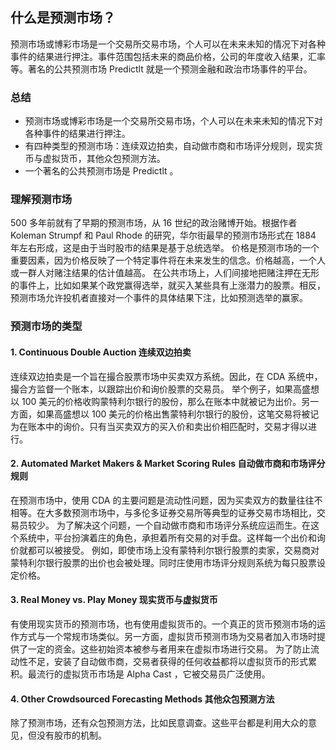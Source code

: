 ## 什么是预测市场？

预测市场或博彩市场是一个交易所交易市场，个人可以在未来未知的情况下对各种事件的结果进行押注。事件范围包括未来的商品价格，公司的年度收入结果，汇率等。著名的公共预测市场 Predictlt 就是一个预测金融和政治市场事件的平台。

### 总结

- 预测市场或博彩市场是一个交易所交易市场，个人可以在未来未知的情况下对各种事件的结果进行押注。
- 有四种类型的预测市场：连续双边拍卖，自动做市商和市场评分规则，现实货币与虚拟货币，其他众包预测方法。
- 一个著名的公共预测市场是 Predictlt 。

### 理解预测市场

500 多年前就有了早期的预测市场，从 16 世纪的政治赌博开始。根据作者 Koleman Strumpf 和 Paul Rhode 的研究，华尔街最早的预测市场形式在 1884 年左右形成，这是由于当时股市的结果是基于总统选举。
价格是预测市场的一个重要因素，因为价格反映了一个特定事件将在未来发生的信念。价格越高，一个人或一群人对赌注结果的估计值越高。
在公共市场上，人们间接地把赌注押在无形的事件上，比如如果某个政党赢得选举，就买入某些具有上涨潜力的股票。相反，预测市场允许投机者直接对一个事件的具体结果下注，比如预测选举的赢家。

### 预测市场的类型

#### 1. Continuous Double Auction 连续双边拍卖

连续双边拍卖是一个旨在撮合股票市场中买卖双方系统。因此，在 CDA 系统中，撮合方监督一个账本，以跟踪出价和询价股票的交易员。
举个例子，如果高盛想以 100 美元的价格收购蒙特利尔银行的股份，那么在账本中就被记为出价。另一方面，如果高盛想以 100 美元的价格出售蒙特利尔银行的股份，这笔交易将被记为在账本中的询价。只有当买卖双方的买入价和卖出价相匹配时，交易才得以进行。

#### 2. Automated Market Makers & Market Scoring Rules 自动做市商和市场评分规则

在预测市场中，使用 CDA 的主要问题是流动性问题，因为买卖双方的数量往往不相等。在大多数预测市场中，与多伦多证券交易所等典型的证券交易市场相比，交易员较少。
为了解决这个问题，一个自动做市商和市场评分系统应运而生。在这个系统中，平台扮演着庄的角色，承担着所有交易的对手盘。这样每一个出价和询价就都可以被接受。
例如，即使市场上没有蒙特利尔银行股票的卖家，交易商对蒙特利尔银行股票的出价也会被处理。同时庄使用市场评分规则系统为每只股票设定价格。

#### 3. Real Money vs. Play Money 现实货币与虚拟货币

有使用现实货币的预测市场，也有使用虚拟货币的。一个真正的货币预测市场的运作方式与一个常规市场类似。另一方面，虚拟货币预测市场为交易者加入市场时提供了一定的资金。这些初始资本被参与者用来在虚拟市场进行交易。
为了防止流动性不足，安装了自动做市商，交易者获得的任何收益都将以虚拟货币的形式累积。最流行的虚拟货币市场是 Alpha Cast ，它被交易员广泛使用。

#### 4. Other Crowdsourced Forecasting Methods 其他众包预测方法

除了预测市场，还有众包预测方法，比如民意调查。这些平台都是利用大众的意见，但没有股市的机制。